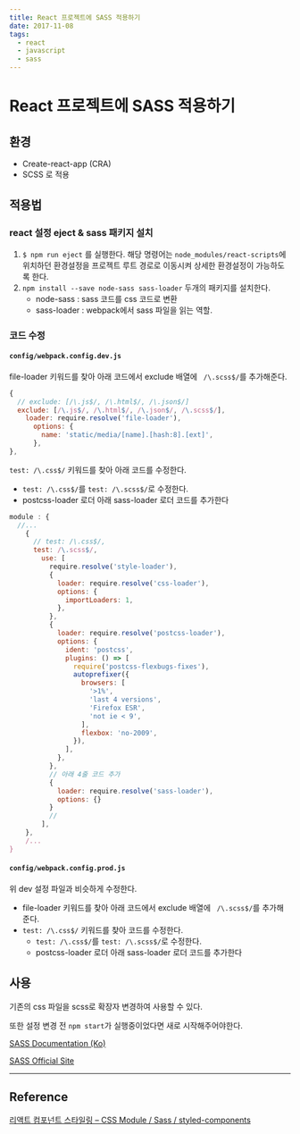```yaml
---
title: React 프로젝트에 SASS 적용하기
date: 2017-11-08
tags:
  - react
  - javascript
  - sass
---
```


# React 프로젝트에 SASS 적용하기

## 환경

- Create-react-app (CRA)
- SCSS 로 적용




## 적용법

### react 설정 eject & sass 패키지 설치

1. `$ npm run eject` 를 실행한다.
   해당 명령어는 `node_modules/react-scripts`에 위치하던 환경설정을 프로젝트 루트 경로로 이동시켜 상세한 환경설정이 가능하도록 한다.
2. `npm install --save node-sass sass-loader`  두개의 패키지를 설치한다.
   - node-sass : sass 코드를 css 코드로 변환
   - sass-loader : webpack에서 sass 파일을 읽는 역할.


### 코드 수정

#### `config/webpack.config.dev.js` 

file-loader 키워드를 찾아 아래 코드에서 exclude 배열에 ` /\.scss$/`를 추가해준다.

```javascript
{
  // exclude: [/\.js$/, /\.html$/, /\.json$/] 
  exclude: [/\.js$/, /\.html$/, /\.json$/, /\.scss$/],
    loader: require.resolve('file-loader'),
      options: {
        name: 'static/media/[name].[hash:8].[ext]',
      },
},
```

`test: /\.css$/` 키워드를 찾아 아래 코드를 수정한다.

- `test: /\.css$/`를 `test: /\.scss$/`로 수정한다.
- postcss-loader 로더 아래 sass-loader 로더 코드를 추가한다


```javascript
module : {
  //...
    {
      // test: /\.css$/,
      test: /\.scss$/,
        use: [
          require.resolve('style-loader'),
          {
            loader: require.resolve('css-loader'),
            options: {
              importLoaders: 1,
            },
          },
          {
            loader: require.resolve('postcss-loader'),
            options: {
              ident: 'postcss',
              plugins: () => [
                require('postcss-flexbugs-fixes'),
                autoprefixer({
                  browsers: [
                    '>1%',
                    'last 4 versions',
                    'Firefox ESR',
                    'not ie < 9',
                  ],
                  flexbox: 'no-2009',
                }),
              ],
            },
          },
          // 아래 4줄 코드 추가
          {
            loader: require.resolve('sass-loader'),
            options: {}
          }
          // 
        ],
    },
    /...
}
```



#### `config/webpack.config.prod.js` 

위 dev 설정 파일과 비슷하게 수정한다.

- file-loader 키워드를 찾아 아래 코드에서 exclude 배열에 ` /\.scss$/`를 추가해준다.
- `test: /\.css$/` 키워드를 찾아 코드를 수정한다.
  - `test: /\.css$/`를 `test: /\.scss$/`로 수정한다.
  - postcss-loader 로더 아래 sass-loader 로더 코드를 추가한다



## 사용

기존의 css 파일을 scss로 확장자 변경하여 사용할 수 있다.

또한 설정 변경 전 `npm start`가 실행중이었다면 새로 시작해주어야한다.



[SASS Documentation (Ko)](https://sass-guidelin.es/ko/)

[SASS Official Site](http://sass-lang.com/)





---

## Reference

[리액트 컴포넌트 스타일링 – CSS Module / Sass / styled-components](https://velopert.com/3447)